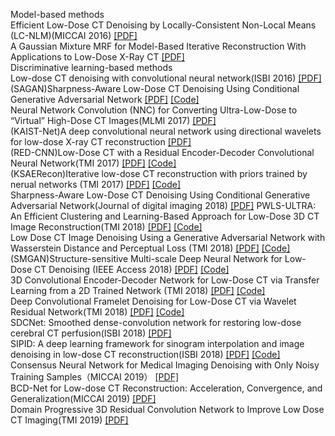  Model-based methods   
Efficient Low-Dose CT Denoising by Locally-Consistent Non-Local Means (LC-NLM)(MICCAI 2016) [[PDF]](https://link.springer.com/chapter/10.1007/978-3-319-46726-9_49)   
A Gaussian Mixture MRF for Model-Based Iterative Reconstruction With Applications to Low-Dose X-Ray CT [[PDF]](https://ieeexplore.ieee.org/document/7493622)    
Discriminative learning-based methods     
Low-dose CT denoising with convolutional neural network(ISBI 2016) [[PDF]](https://ieeexplore.ieee.org/document/7950488)    
(SAGAN)Sharpness-Aware Low-Dose CT Denoising Using Conditional Generative Adversarial Network [[PDF]](https://link.springer.com/article/10.1007/s10278-018-0056-0) [[Code]](https://github.com/xinario/SAGAN)  
Neural Network Convolution (NNC) for Converting Ultra-Low-Dose to “Virtual” High-Dose CT Images(MLMI 2017) [[PDF]](https://link.springer.com/chapter/10.1007/978-3-319-67389-9_39)  
(KAIST-Net)A deep convolutional neural network using directional wavelets for low-dose X-ray CT reconstruction [[PDF]](https://aapm.onlinelibrary.wiley.com/doi/full/10.1002/mp.12344)  
(RED-CNN)Low-Dose CT with a Residual Encoder-Decoder Convolutional Neural Network(TMI 2017) [[PDF]](https://arxiv.org/abs/1702.00288) [[Code]](https://github.com/SSinyu/RED_CNN)  
(KSAERecon)Iterative low-dose CT reconstruction with priors trained by nerual networks (TMI 2017) [[PDF]](https://ieeexplore.ieee.org/stamp/stamp.jsp?tp=&arnumber=8038851) [[Code]](https://github.com/wudufan/KSAERecon)  
Sharpness-Aware Low-Dose CT Denoising Using Conditional Generative Adversarial Network(Journal of digital imaging 2018) [[PDF]](https://link.springer.com/article/10.1007/s10278-018-0056-0)
PWLS-ULTRA: An Efficient Clustering and Learning-Based Approach for Low-Dose 3D CT Image Reconstruction(TMI 2018) [[PDF]](https://ieeexplore.ieee.org/document/8352798) [[Code]](https://github.com/xuehangzheng/PWLS-ULTRA-for-Low-Dose-3D-CT-Image-Reconstruction)  
Low Dose CT Image Denoising Using a Generative Adversarial Network with Wasserstein Distance and Perceptual Loss (TMI 2018) [[PDF]](https://arxiv.org/pdf/1708.00961.pdf) [[Code]](https://github.com/hyeongyuy/CT-WGAN_VGG_tensorflow)  
(SMGAN)Structure-sensitive Multi-scale Deep Neural Network for Low-Dose CT Denoising (IEEE Access 2018) [[PDF]](https://arxiv.org/abs/1805.00587) [[Code]](https://github.com/SSinyu/SMGAN)  
3D Convolutional Encoder-Decoder Network for Low-Dose CT via Transfer Learning from a 2D Trained Network (TMI 2018) [[PDF]](https://ieeexplore.ieee.org/document/8353466) [[Code]](https://github.com/hmshan/CPCE-3D)  
Deep Convolutional Framelet Denoising for Low-Dose CT via Wavelet Residual Network(TMI 2018) [[PDF]](https://ieeexplore.ieee.org/abstract/document/8332971) [[Code]](https://github.com/eunh/low_dose_CT)  
SDCNet: Smoothed dense-convolution network for restoring low-dose cerebral CT perfusion(ISBI 2018) [[PDF]](https://ieeexplore.ieee.org/document/8363590)  
SIPID: A deep learning framework for sinogram interpolation and image denoising in low-dose CT reconstruction(ISBI 2018) [[PDF]](https://ieeexplore.ieee.org/document/8363862) [[Code]](https://github.com/angeberry/SIPID)  
Consensus Neural Network for Medical Imaging Denoising with Only Noisy Training Samples（MICCAI 2019） [[PDF]](http://arxiv.org/pdf/1906.03639v1.pdf)  
BCD-Net for Low-dose CT Reconstruction: Acceleration, Convergence, and Generalization(MICCAI 2019) [[PDF]](https://arxiv.org/pdf/1908.01287.pdf)  
Domain Progressive 3D Residual Convolution Network to Improve Low Dose CT Imaging(TMI 2019) [[PDF]](https://ieeexplore.ieee.org/stamp/stamp.jsp?tp=&arnumber=8718010)
